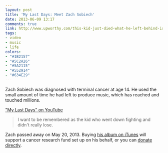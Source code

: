 ```yaml
---
layout: post
title: 'My Last Days: Meet Zach Sobiech'
date: 2013-06-09 13:17
comments: true
link: http://www.upworthy.com/this-kid-just-died-what-he-left-behind-is-wondtacular-rip
tags:
- video
- music
- life
colors:
- "#1B2157"
- "#5C2A26"
- "#5A2115"
- "#552914"
- "#634E29"
---
```


Zach Sobiech was diagnosed with terminal cancer at age 14. He used the small amount of time he had left to produce music, which has reached and touched millions.

["My Last Days" on YouTube](http://www.youtube.com/watch?v=9NjKgV65fpo)

> I want to be remembered as the kid who went down fighting and didn't really lose.

Zach passed away on May 20, 2013. Buying [his album on iTunes](http://upwr.me/12XeCjx) will support a cancer research fund set up on his behalf, or you can [donate directly](https://secure2.convio.net/ccrf/site/Donation2?idb=1655353075&df_id=2520&FR_ID=1140&PROXY_ID=6241&PROXY_TYPE=31&2520.donation=form1).
